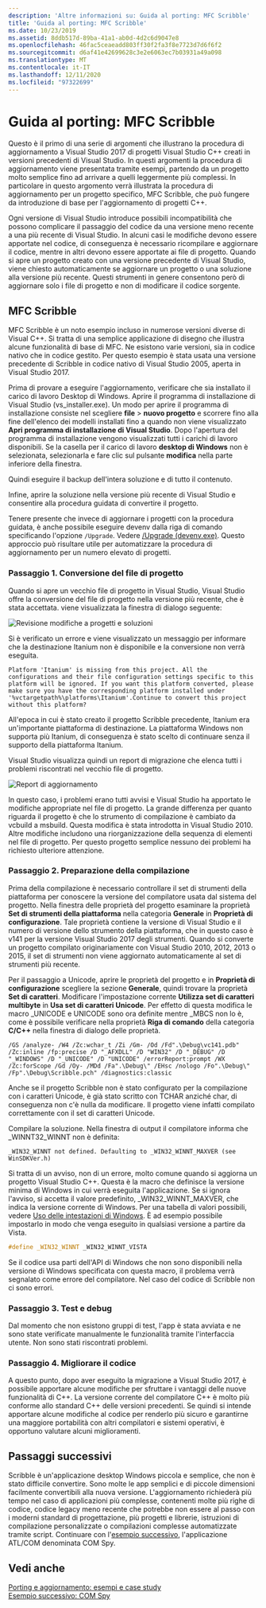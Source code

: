 ```yaml
---
description: 'Altre informazioni su: Guida al porting: MFC Scribble'
title: 'Guida al porting: MFC Scribble'
ms.date: 10/23/2019
ms.assetid: 8ddb517d-89ba-41a1-ab0d-4d2c6d9047e8
ms.openlocfilehash: 46fac5ceaeadd803ff30f2fa3f8e7723d7d6f6f2
ms.sourcegitcommit: d6af41e42699628c3e2e6063ec7b03931a49a098
ms.translationtype: MT
ms.contentlocale: it-IT
ms.lasthandoff: 12/11/2020
ms.locfileid: "97322699"
---
```

# <a name="porting-guide-mfc-scribble"></a>Guida al porting: MFC Scribble

Questo è il primo di una serie di argomenti che illustrano la procedura di aggiornamento a Visual Studio 2017 di progetti Visual Studio C++ creati in versioni precedenti di Visual Studio. In questi argomenti la procedura di aggiornamento viene presentata tramite esempi, partendo da un progetto molto semplice fino ad arrivare a quelli leggermente più complessi. In particolare in questo argomento verrà illustrata la procedura di aggiornamento per un progetto specifico, MFC Scribble, che può fungere da introduzione di base per l'aggiornamento di progetti C++.

Ogni versione di Visual Studio introduce possibili incompatibilità che possono complicare il passaggio del codice da una versione meno recente a una più recente di Visual Studio. In alcuni casi le modifiche devono essere apportate nel codice, di conseguenza è necessario ricompilare e aggiornare il codice, mentre in altri devono essere apportate ai file di progetto. Quando si apre un progetto creato con una versione precedente di Visual Studio, viene chiesto automaticamente se aggiornare un progetto o una soluzione alla versione più recente. Questi strumenti in genere consentono però di aggiornare solo i file di progetto e non di modificare il codice sorgente.

## <a name="mfc-scribble"></a>MFC Scribble

MFC Scribble è un noto esempio incluso in numerose versioni diverse di Visual C++. Si tratta di una semplice applicazione di disegno che illustra alcune funzionalità di base di MFC. Ne esistono varie versioni, sia in codice nativo che in codice gestito. Per questo esempio è stata usata una versione precedente di Scribble in codice nativo di Visual Studio 2005, aperta in Visual Studio 2017.

Prima di provare a eseguire l'aggiornamento, verificare che sia installato il carico di lavoro Desktop di Windows. Aprire il programma di installazione di Visual Studio (vs_installer.exe). Un modo per aprire il programma di installazione consiste nel scegliere **file**  >  **nuovo progetto** e scorrere fino alla fine dell'elenco dei modelli installati fino a quando non viene visualizzato **Apri programma di installazione di Visual Studio**. Dopo l'apertura del programma di installazione vengono visualizzati tutti i carichi di lavoro disponibili. Se la casella per il carico di lavoro **desktop di Windows** non è selezionata, selezionarla e fare clic sul pulsante **modifica** nella parte inferiore della finestra.

Quindi eseguire il backup dell'intera soluzione e di tutto il contenuto.

Infine, aprire la soluzione nella versione più recente di Visual Studio e consentire alla procedura guidata di convertire il progetto.

Tenere presente che invece di aggiornare i progetti con la procedura guidata, è anche possibile eseguire devenv dalla riga di comando specificando l'opzione `/Upgrade`. Vedere [/Upgrade (devenv.exe)](/visualstudio/ide/reference/upgrade-devenv-exe). Questo approccio può risultare utile per automatizzare la procedura di aggiornamento per un numero elevato di progetti.

### <a name="step-1-converting-the-project-file"></a>Passaggio 1. Conversione del file di progetto

Quando si apre un vecchio file di progetto in Visual Studio, Visual Studio offre la conversione del file di progetto nella versione più recente, che è stata accettata. viene visualizzata la finestra di dialogo seguente:

![Revisione modifiche a progetti e soluzioni](../porting/media/scribbleprojectupgrade.PNG "Revisione modifiche a progetti e soluzioni")

Si è verificato un errore e viene visualizzato un messaggio per informare che la destinazione Itanium non è disponibile e la conversione non verrà eseguita.

```Output
Platform 'Itanium' is missing from this project. All the configurations and their file configuration settings specific to this platform will be ignored. If you want this platform converted, please make sure you have the corresponding platform installed under '%vctargetpath%\platforms\Itanium'.Continue to convert this project without this platform?
```

All'epoca in cui è stato creato il progetto Scribble precedente, Itanium era un'importante piattaforma di destinazione. La piattaforma Windows non supporta più Itanium, di conseguenza è stato scelto di continuare senza il supporto della piattaforma Itanium.

Visual Studio visualizza quindi un report di migrazione che elenca tutti i problemi riscontrati nel vecchio file di progetto.

![Report di aggiornamento](../porting/media/scribblemigrationreport.PNG "Report di aggiornamento")

In questo caso, i problemi erano tutti avvisi e Visual Studio ha apportato le modifiche appropriate nel file di progetto. La grande differenza per quanto riguarda il progetto è che lo strumento di compilazione è cambiato da vcbuild a msbuild. Questa modifica è stata introdotta in Visual Studio 2010. Altre modifiche includono una riorganizzazione della sequenza di elementi nel file di progetto. Per questo progetto semplice nessuno dei problemi ha richiesto ulteriore attenzione.

### <a name="step-2-getting-it-to-build"></a>Passaggio 2. Preparazione della compilazione

Prima della compilazione è necessario controllare il set di strumenti della piattaforma per conoscere la versione del compilatore usata dal sistema del progetto. Nella finestra delle proprietà del progetto esaminare la proprietà **Set di strumenti della piattaforma** nella categoria **Generale** in **Proprietà di configurazione**. Tale proprietà contiene la versione di Visual Studio e il numero di versione dello strumento della piattaforma, che in questo caso è v141 per la versione Visual Studio 2017 degli strumenti. Quando si converte un progetto compilato originariamente con Visual Studio 2010, 2012, 2013 o 2015, il set di strumenti non viene aggiornato automaticamente al set di strumenti più recente.

Per il passaggio a Unicode, aprire le proprietà del progetto e in **Proprietà di configurazione** scegliere la sezione **Generale**, quindi trovare la proprietà **Set di caratteri**. Modificare l'impostazione corrente **Utilizza set di caratteri multibyte** in **Usa set di caratteri Unicode**. Per effetto di questa modifica le macro _UNICODE e UNICODE sono ora definite mentre _MBCS non lo è, come è possibile verificare nella proprietà **Riga di comando** della categoria **C/C++** nella finestra di dialogo delle proprietà.

```Output
/GS /analyze- /W4 /Zc:wchar_t /Zi /Gm- /Od /Fd".\Debug\vc141.pdb" /Zc:inline /fp:precise /D "_AFXDLL" /D "WIN32" /D "_DEBUG" /D "_WINDOWS" /D "_UNICODE" /D "UNICODE" /errorReport:prompt /WX /Zc:forScope /Gd /Oy- /MDd /Fa".\Debug\" /EHsc /nologo /Fo".\Debug\" /Fp".\Debug\Scribble.pch" /diagnostics:classic
```

Anche se il progetto Scribble non è stato configurato per la compilazione con i caratteri Unicode, è già stato scritto con TCHAR anziché char, di conseguenza non c'è nulla da modificare. Il progetto viene infatti compilato correttamente con il set di caratteri Unicode.

Compilare la soluzione. Nella finestra di output il compilatore informa che _WINNT32_WINNT non è definita:

```Output
_WIN32_WINNT not defined. Defaulting to _WIN32_WINNT_MAXVER (see WinSDKVer.h)
```

Si tratta di un avviso, non di un errore, molto comune quando si aggiorna un progetto Visual Studio C++. Questa è la macro che definisce la versione minima di Windows in cui verrà eseguita l'applicazione. Se si ignora l'avviso, si accetta il valore predefinito, _WIN32_WINNT_MAXVER, che indica la versione corrente di Windows. Per una tabella di valori possibili, vedere [Uso delle intestazioni di Windows](/windows/win32/WinProg/using-the-windows-headers). È ad esempio possibile impostarlo in modo che venga eseguito in qualsiasi versione a partire da Vista.

```cpp
#define _WIN32_WINNT _WIN32_WINNT_VISTA
```

Se il codice usa parti dell'API di Windows che non sono disponibili nella versione di Windows specificata con questa macro, il problema verrà segnalato come errore del compilatore. Nel caso del codice di Scribble non ci sono errori.

### <a name="step-3-testing-and-debugging"></a>Passaggio 3. Test e debug

Dal momento che non esistono gruppi di test, l'app è stata avviata e ne sono state verificate manualmente le funzionalità tramite l'interfaccia utente. Non sono stati riscontrati problemi.

### <a name="step-4-improve-the-code"></a>Passaggio 4. Migliorare il codice

A questo punto, dopo aver eseguito la migrazione a Visual Studio 2017, è possibile apportare alcune modifiche per sfruttare i vantaggi delle nuove funzionalità di C++. La versione corrente del compilatore C++ è molto più conforme allo standard C++ delle versioni precedenti. Se quindi si intende apportare alcune modifiche al codice per renderlo più sicuro e garantirne una maggiore portabilità con altri compilatori e sistemi operativi, è opportuno valutare alcuni miglioramenti.

## <a name="next-steps"></a>Passaggi successivi

Scribble è un'applicazione desktop Windows piccola e semplice, che non è stato difficile convertire. Sono molte le app semplici e di piccole dimensioni facilmente convertibili alla nuova versione.  L'aggiornamento richiederà più tempo nel caso di applicazioni più complesse, contenenti molte più righe di codice, codice legacy meno recente che potrebbe non essere al passo con i moderni standard di progettazione, più progetti e librerie, istruzioni di compilazione personalizzate o compilazioni complesse automatizzate tramite script. Continuare con l'[esempio successivo](../porting/porting-guide-com-spy.md), l'applicazione ATL/COM denominata COM Spy.

## <a name="see-also"></a>Vedi anche

[Porting e aggiornamento: esempi e case study](../porting/porting-and-upgrading-examples-and-case-studies.md)<br/>
[Esempio successivo: COM Spy](../porting/porting-guide-com-spy.md)
